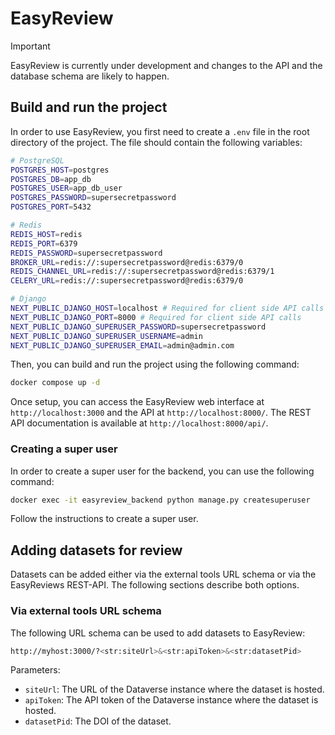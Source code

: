 # EasyReview

> [!IMPORTANT]
> EasyReview is currently under development and changes to the API and the database schema are likely to happen.

## Build and run the project

In order to use EasyReview, you first need to create a `.env` file in the root directory of the project. The file should contain the following variables:

```bash
# PostgreSQL
POSTGRES_HOST=postgres
POSTGRES_DB=app_db
POSTGRES_USER=app_db_user
POSTGRES_PASSWORD=supersecretpassword
POSTGRES_PORT=5432

# Redis
REDIS_HOST=redis
REDIS_PORT=6379
REDIS_PASSWORD=supersecretpassword
BROKER_URL=redis://:supersecretpassword@redis:6379/0
REDIS_CHANNEL_URL=redis://:supersecretpassword@redis:6379/1
CELERY_URL=redis://:supersecretpassword@redis:6379/0

# Django
NEXT_PUBLIC_DJANGO_HOST=localhost # Required for client side API calls
NEXT_PUBLIC_DJANGO_PORT=8000 # Required for client side API calls
NEXT_PUBLIC_DJANGO_SUPERUSER_PASSWORD=supersecretpassword
NEXT_PUBLIC_DJANGO_SUPERUSER_USERNAME=admin
NEXT_PUBLIC_DJANGO_SUPERUSER_EMAIL=admin@admin.com
```

Then, you can build and run the project using the following command:

```bash
docker compose up -d
```

Once setup, you can access the EasyReview web interface at `http://localhost:3000` and the API at `http://localhost:8000/`. The REST API documentation is available at `http://localhost:8000/api/`.

### Creating a super user

In order to create a super user for the backend, you can use the following command:

```bash
docker exec -it easyreview_backend python manage.py createsuperuser
```

Follow the instructions to create a super user.

### 

## Adding datasets for review

Datasets can be added either via the external tools URL schema or via the EasyReviews REST-API. The following sections describe both options.

### Via external tools URL schema

The following URL schema can be used to add datasets to EasyReview:

```bash
http://myhost:3000/?<str:siteUrl>&<str:apiToken>&<str:datasetPid>
```

Parameters:

- `siteUrl`: The URL of the Dataverse instance where the dataset is hosted.
- `apiToken`: The API token of the Dataverse instance where the dataset is hosted.
- `datasetPid`: The DOI of the dataset.
